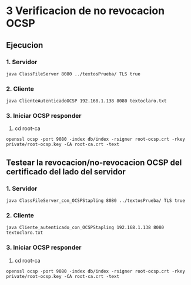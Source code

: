 # 3 Verificacion de no revocacion OCSP

## Ejecucion

### 1. Servidor

```
java ClassFileServer 8080 ../textosPrueba/ TLS true
```

### 2. Cliente

```
java ClienteAutenticadoOCSP 192.168.1.138 8080 textoclaro.txt
```

### 3. Iniciar OCSP responder

1. cd root-ca

```
openssl ocsp -port 9080 -index db/index -rsigner root-ocsp.crt -rkey private/root-ocsp.key -CA root-ca.crt -text
```

## Testear la revocacion/no-revocacion OCSP del certificado del lado del servidor

### 1. Servidor

```
java ClassFileServer_con_OCSPStapling 8080 ../textosPrueba/ TLS true
```

### 2. Cliente

```
java Cliente_autenticado_con_OCSPStapling 192.168.1.138 8080 textoclaro.txt
```

### 3. Iniciar OCSP responder

1. cd root-ca

```
openssl ocsp -port 9080 -index db/index -rsigner root-ocsp.crt -rkey private/root-ocsp.key -CA root-ca.crt -text
```